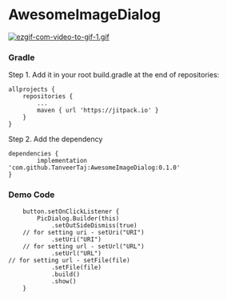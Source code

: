 # AwesomeImageDialog

[![ezgif-com-video-to-gif-1.gif](https://i.postimg.cc/VNqqL7m3/ezgif-com-video-to-gif-1.gif)](https://postimg.cc/3yw4tFyB)

### Gradle
Step 1. Add it in your root build.gradle at the end of repositories:

	allprojects {
		repositories {
			...
			maven { url 'https://jitpack.io' }
		}
	}
  
  
Step 2. Add the dependency

	dependencies {
	        implementation 'com.github.TanveerTaj:AwesomeImageDialog:0.1.0'
	}

### Demo Code
      
        button.setOnClickListener {
            PicDialog.Builder(this)
                .setOutSideDismiss(true)
        // for setting uri - setUri("URI")
                .setUri("URI")
        // for setting url - setUrl("URL")               
                .setUrl("URL")
	// for setting url - setFile(file)              
                .setFile(file)
                .build()
                .show()
        }
        
